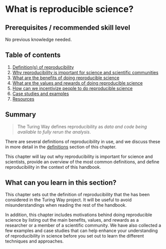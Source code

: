 # What is reproducible science?

## Prerequisites / recommended skill level
No previous knowledge needed.

## Table of contents

1. [Definition(s) of reproducibility](01/definitions)
2. [Why reproducibility is important for science and scientific communities](02/importance)
3. [What are the benefits of doing reproducible science](03/benefits)
4. [What are the values and rewards of doing reproducible science](04/values)
5. [How can we incentivize people to do reproducible science](05/incentives)
6. [Case studies and examples](06/examples)
7. [Resources](07/resources)

## Summary

> The Turing Way defines reproducibility as *data and code being available to fully rerun the analysis*.

There are several definitions of reproducibility in use, and we discuss these in more detail in the [definitions](03/definitions) section of this chapter.

This chapter will lay out why reproducibility is important for science and scientists, provide an overview of the most common definitions, and define reproducibility in the context of this handbook.

## What can you learn in this section?

This chapter sets out the definition of reproducibility that the has been considered in the Turing Way project. It will be useful to avoid misunderstandings when reading the rest of the handbook.

In addition, this chapter includes motivations behind doing reproducible science by listing out the main benefits, values, and rewards as a researcher or a member of a scientific community. We have also collected a few examples and case studies that can help enhance your understanding of reproducibility in science before you set out to learn the different techniques and approaches.

